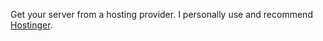 Get your server from a hosting provider. I personally use and recommend [Hostinger](https://hostinger.com). 